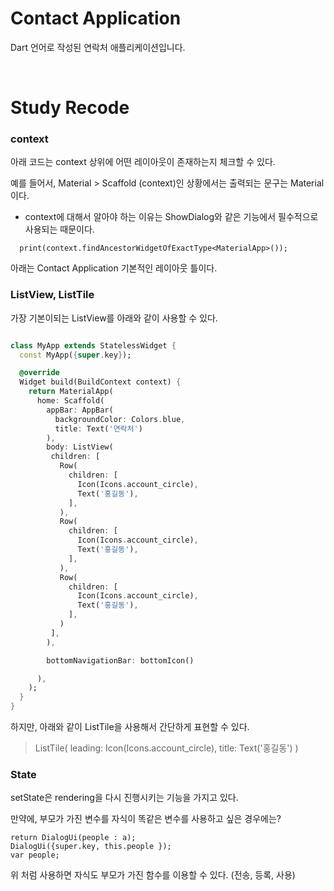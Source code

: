 # Contact Application

Dart 언어로 작성된 연락처 애플리케이션입니다.

<br>

# Study Recode

### context
아래 코드는 context 상위에 어떤 레이아웃이 존재하는지 체크할 수 있다.

예를 들어서, Material > Scaffold (context)인 상황에서는 출력되는 문구는 Material이다.

- context에 대해서 알아야 하는 이유는 ShowDialog와 같은 기능에서 필수적으로 사용되는 때문이다.

```
  print(context.findAncestorWidgetOfExactType<MaterialApp>());
```
아래는 Contact Application 기본적인 레이아웃 틀이다.

### ListView, ListTile
가장 기본이되는 ListView를 아래와 같이 사용할 수 있다.

``` dart

class MyApp extends StatelessWidget {
  const MyApp({super.key});

  @override
  Widget build(BuildContext context) {
    return MaterialApp(
      home: Scaffold(
        appBar: AppBar(
          backgroundColor: Colors.blue,
          title: Text('연락처')
        ),
        body: ListView(
         children: [
           Row(
             children: [
               Icon(Icons.account_circle),
               Text('홍길동'),
             ],
           ),
           Row(
             children: [
               Icon(Icons.account_circle),
               Text('홍길동'),
             ],
           ),
           Row(
             children: [
               Icon(Icons.account_circle),
               Text('홍길동'),
             ],
           )
         ],
        ),

        bottomNavigationBar: bottomIcon()

      ),
    );
  }
}


```

하지만, 아래와 같이 ListTile을 사용해서 간단하게 표현할 수 있다.

> ListTile(
leading: Icon(Icons.account_circle),
title: Text('홍길동')
)

### State

setState은 rendering을 다시 진행시키는 기능을 가지고 있다.

만약에, 부모가 가진 변수를 자식이 똑같은 변수를 사용하고 싶은 경우에는?

```
return DialogUi(people : a);
DialogUi({super.key, this.people });
var people;
``` 

위 처럼 사용하면 자식도 부모가 가진 함수를 이용할 수 있다. (전송, 등록, 사용)
